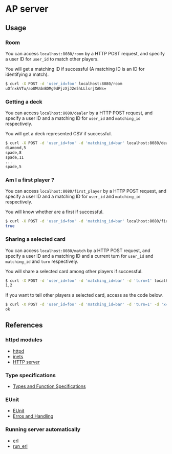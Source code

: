 # AP server

## Usage

### Room

You can access `localhost:8080/room` by a HTTP POST request,
and specify a user ID for `user_id` to match other players.

You will get a matching ID if successful (A matching ID is an ID for identifying a match).

~~~bash
$ curl -X POST -d 'user_id=foo' localhost:8080/room
uOfnxkVTu/aoUMUdnBDMg9dPjzXjJ2e5hLLlsrjXANs=
~~~

### Getting a deck

You can access `localhost:8080/dealer` by a HTTP POST request,
and specify a user ID and a matching ID for `user_id` and `matching_id` respectively.

You will get a deck represented CSV if successful.

~~~bash
$ curl -X POST -d 'user_id=foo' -d 'matching_id=bar' localhost:8080/dealer
diamond,5
spade,8
spade,11
...
spade,5
~~~

### Am I a first player ?

You can access `localhost:8080/first_player` by a HTTP POST request,
and specify a user ID and a matching ID for `user_id` and `matching_id` respectively.

You will know whether are a first if successful.

~~~bash
$ curl -X POST -d 'user_id=foo' -d 'matching_id=bar' localhost:8080/first_player
true
~~~

### Sharing a selected card

You can access `localhost:8080/match` by a HTTP POST request,
and specify a user ID and a matching ID and a current turn for `user_id` and `matching_id` and `turn` respectively.

You will share a selected card among other players if successful.

~~~bash
$ curl -X POST -d 'user_id=foo' -d 'matching_id=bar' -d 'turn=1' localhost:8080/match
1,2
~~~

If you want to tell other players a selected card, access as the code below.

~~~bash
$ curl -X POST -d 'user_id=foo' -d 'matching_id=bar' -d 'turn=1' -d 'x=1' -d 'y=2' localhost:8080/match
ok
~~~

## References

### httpd modules

- [httpd](http://erlang.org/doc/man/httpd.html)
- [inets](http://erlang.org/doc/man/inets.html)
- [HTTP server](http://erlang.org/doc/apps/inets/http_server.html)

### Type specifications

- [Types and Function Specifications](https://erlang.org/doc/reference_manual/typespec.html)

### EUnit

- [EUnit](http://erlang.org/doc/apps/eunit/chapter.html)
- [Erros and Handling](https://erlang.org/doc/reference_manual/errors.html)

### Running server automatically

- [erl](http://erlang.org/doc/man/erl.html)
- [run_erl](https://erlang.org/doc/man/run_erl.html)
